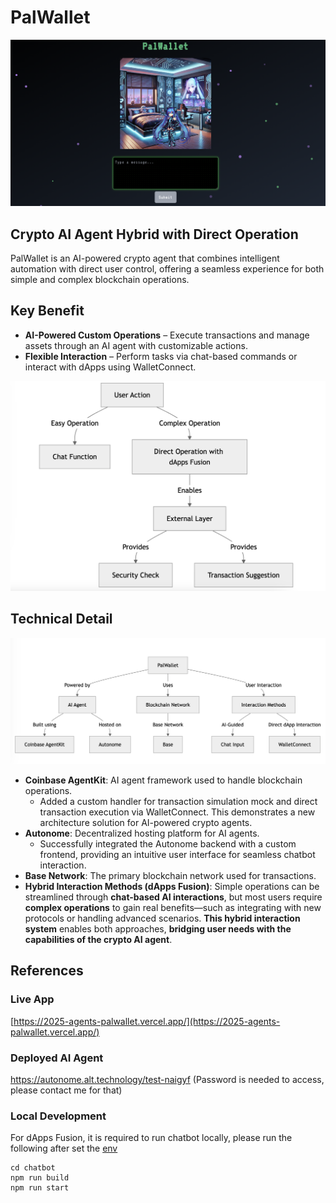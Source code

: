 # PalWallet

![top](./docs/top.png)

## Crypto AI Agent Hybrid with Direct Operation

PalWallet is an AI-powered crypto agent that combines intelligent automation with direct user control, offering a seamless experience for both simple and complex blockchain operations.

## Key Benefit

- **AI-Powered Custom Operations** – Execute transactions and manage assets through an AI agent with customizable actions.
- **Flexible Interaction** – Perform tasks via chat-based commands or interact with dApps using WalletConnect.

![flow](./docs/flow.png)

## Technical Detail

![architecture](./docs/architecture.png)

- **Coinbase AgentKit**: AI agent framework used to handle blockchain operations.
  - Added a custom handler for transaction simulation mock and direct transaction execution via WalletConnect. This demonstrates a new architecture solution for AI-powered crypto agents.
- **Autonome**: Decentralized hosting platform for AI agents.
  - Successfully integrated the Autonome backend with a custom frontend, providing an intuitive user interface for seamless chatbot interaction.
- **Base Network**: The primary blockchain network used for transactions.
- **Hybrid Interaction Methods (dApps Fusion)**: Simple operations can be streamlined through **chat-based AI interactions**, but most users require **complex operations** to gain real benefits—such as integrating with new protocols or handling advanced scenarios. **This hybrid interaction system** enables both approaches, **bridging user needs with the capabilities of the crypto AI agent**.

## References

### Live App

[https://2025-agents-palwallet.vercel.app/](https://2025-agents-palwallet.vercel.app/)

### Deployed AI Agent

https://autonome.alt.technology/test-naigyf (Password is needed to access, please contact me for that)

### Local Development

For dApps Fusion, it is required to run chatbot locally, please run the following after set the [env](https://github.com/taijusanagi/2025-agents-palwallet/blob/main/chatbot/.env.sample)

```
cd chatbot
npm run build
npm run start
```
